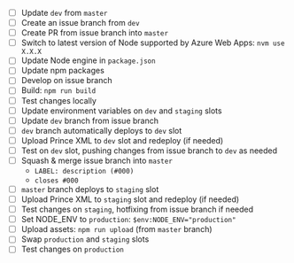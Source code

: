 - [ ] Update `dev` from `master`
- [ ] Create an issue branch from `dev`
- [ ] Create PR from issue branch into `master`
- [ ] Switch to latest version of Node supported by Azure Web Apps: `nvm use X.X.X`
- [ ] Update Node engine in `package.json`
- [ ] Update npm packages
- [ ] Develop on issue branch
- [ ] Build: `npm run build`
- [ ] Test changes locally
- [ ] Update environment variables on `dev` and `staging` slots
- [ ] Update `dev` branch from issue branch
- [ ] `dev` branch automatically deploys to `dev` slot
- [ ] Upload Prince XML to `dev` slot and redeploy (if needed)
- [ ] Test on `dev` slot, pushing changes from issue branch to `dev` as needed
- [ ] Squash & merge issue branch into `master`
    - `LABEL: description (#000)`
    - `closes #000`
- [ ] `master` branch deploys to `staging` slot
- [ ] Upload Prince XML to `staging` slot and redeploy (if needed)
- [ ] Test changes on `staging`, hotfixing from issue branch if needed
- [ ] Set NODE_ENV to `production`: `$env:NODE_ENV="production"`
- [ ] Upload assets: `npm run upload` (from `master` branch)
- [ ] Swap `production` and `staging` slots
- [ ] Test changes on `production`
